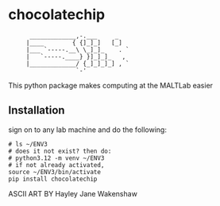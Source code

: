 # chocolatechip


```
      _____________,-.___     _
     |____        { {]_]_]   [_]
     |___ `-----.__\ \_]_]_    . `
     |   `-----.____} }]_]_]_   ,
     |_____________/ {_]_]_]_] , `
                   `-'
```

This python package makes computing at the MALTLab easier

## Installation

sign on to any lab machine and do the following:

```
# ls ~/ENV3
# does it not exist? then do:
# python3.12 -m venv ~/ENV3
# if not already activated,
source ~/ENV3/bin/activate
pip install chocolatechip
```

ASCII ART BY Hayley Jane Wakenshaw
